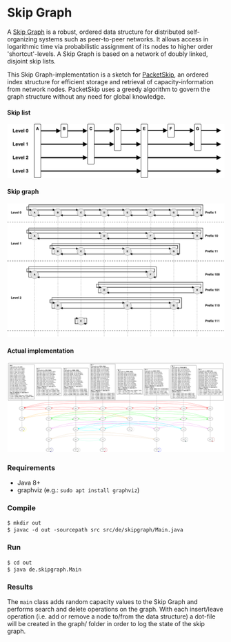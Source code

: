 # Skip Graph

A [Skip Graph](http://cs-www.cs.yale.edu/homes/shah/pubs/soda2003.pdf) is a robust, ordered data
structure for distributed self-organizing systems such as peer-to-peer networks.
It allows access in logarithmic time via probabilistic assignment of its nodes to higher order
'shortcut'-levels. A Skip Graph is based on a network of doubly linked, disjoint skip lists.

This Skip Graph-implementation is a sketch for
[PacketSkip](https://ieeexplore.ieee.org/document/8064026), an ordered index structure for efficient
storage and retrieval of capacity-information from network nodes. PacketSkip uses a greedy
algorithm to govern the graph structure without any need for global knowledge.

#### Skip list

![img/skiplist.png](img/skiplist.png)

#### Skip graph

![img/skipgraph.png](img/skipgraph.png)

#### Actual implementation

![img/final.png](img/final.png)



### Requirements

- Java 8+
- graphviz (e.g.: `sudo apt install graphviz`)

### Compile

```
$ mkdir out
$ javac -d out -sourcepath src src/de/skipgraph/Main.java
```


### Run

```
$ cd out
$ java de.skipgraph.Main
```


### Results

The `main` class adds random capacity values to the Skip Graph and performs search and delete
operations on the graph.
With each insert/leave operation (i.e. add or remove a node to/from the data structure) a dot-file
will be created in the graph/ folder in order to log the state of the skip graph.
